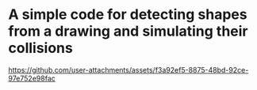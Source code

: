 # A simple code for detecting shapes from a drawing and simulating their collisions


https://github.com/user-attachments/assets/f3a92ef5-8875-48bd-92ce-97e752e98fac

